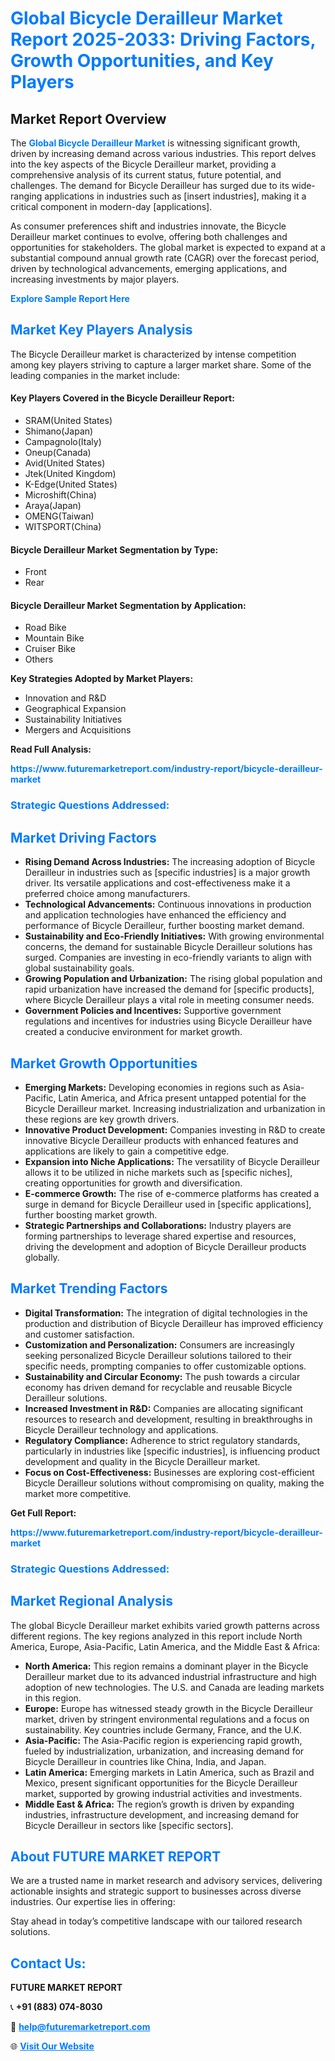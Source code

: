 <h1 style="color: #007BFF;">Global Bicycle Derailleur Market Report 2025-2033: Driving Factors, Growth Opportunities, and Key Players</h1>

<section id="overview">
<h2>Market Report Overview</h2>
<p>The <a href="https://www.futuremarketreport.com/industry-report/bicycle-derailleur-market" style="color: #007BFF; text-decoration: none;"><strong>Global Bicycle Derailleur Market</strong></a> is witnessing significant growth, driven by increasing demand across various industries. This report delves into the key aspects of the Bicycle Derailleur market, providing a comprehensive analysis of its current status, future potential, and challenges. The demand for Bicycle Derailleur has surged due to its wide-ranging applications in industries such as [insert industries], making it a critical component in modern-day [applications].</p>
<p>As consumer preferences shift and industries innovate, the Bicycle Derailleur market continues to evolve, offering both challenges and opportunities for stakeholders. The global market is expected to expand at a substantial compound annual growth rate (CAGR) over the forecast period, driven by technological advancements, emerging applications, and increasing investments by major players.</p>
</section>

<section id="overview">
<p><a href="https://www.futuremarketreport.com/request-sample/reportId=55557" style="color: #007BFF; text-decoration: none;"><strong>Explore Sample Report Here</strong></a></p>
</section>

<section id="key-players">
<h2 style="color: #007BFF;">Market Key Players Analysis</h2>
<p>The Bicycle Derailleur market is characterized by intense competition among key players striving to capture a larger market share. Some of the leading companies in the market include:</p>
<h4>Key Players Covered in the Bicycle Derailleur Report:</h4>
<ul><li>SRAM(United States)</li><li>Shimano(Japan)</li><li>Campagnolo(Italy)</li><li>Oneup(Canada)</li><li>Avid(United States)</li><li>Jtek(United Kingdom)</li><li>K-Edge(United States)</li><li>Microshift(China)</li><li>Araya(Japan)</li><li>OMENG(Taiwan)</li><li>WITSPORT(China)</li></ul>
<h4>Bicycle Derailleur Market Segmentation by Type:</h4>
<ul><li>Front</li><li>Rear</li></ul>

<h4>Bicycle Derailleur Market Segmentation by Application:</h4>
<ul><li>Road Bike</li><li>Mountain Bike</li><li>Cruiser Bike</li><li>Others</li></ul>
<p><strong>Key Strategies Adopted by Market Players:</strong></p>
<ul>
<li>Innovation and R&D</li>
<li>Geographical Expansion</li>
<li>Sustainability Initiatives</li>
<li>Mergers and Acquisitions</li>
</ul>
</section>

<section>
<p><strong>Read Full Analysis: </strong></p><a href="https://www.futuremarketreport.com/industry-report/bicycle-derailleur-market" style="color: #007BFF; text-decoration: none;"><strong>https://www.futuremarketreport.com/industry-report/bicycle-derailleur-market</strong></a>
<h3 style="color: #007BFF;">Strategic Questions Addressed:</h3>
</section>

<section id="driving-factors">
<h2 style="color: #007BFF;">Market Driving Factors</h2>
<ul>
<li><strong>Rising Demand Across Industries:</strong> The increasing adoption of Bicycle Derailleur in industries such as [specific industries] is a major growth driver. Its versatile applications and cost-effectiveness make it a preferred choice among manufacturers.</li>
<li><strong>Technological Advancements:</strong> Continuous innovations in production and application technologies have enhanced the efficiency and performance of Bicycle Derailleur, further boosting market demand.</li>
<li><strong>Sustainability and Eco-Friendly Initiatives:</strong> With growing environmental concerns, the demand for sustainable Bicycle Derailleur solutions has surged. Companies are investing in eco-friendly variants to align with global sustainability goals.</li>
<li><strong>Growing Population and Urbanization:</strong> The rising global population and rapid urbanization have increased the demand for [specific products], where Bicycle Derailleur plays a vital role in meeting consumer needs.</li>
<li><strong>Government Policies and Incentives:</strong> Supportive government regulations and incentives for industries using Bicycle Derailleur have created a conducive environment for market growth.</li>
</ul>
</section>

<section id="growth-opportunities">
<h2 style="color: #007BFF;">Market Growth Opportunities</h2>
<ul>
<li><strong>Emerging Markets:</strong> Developing economies in regions such as Asia-Pacific, Latin America, and Africa present untapped potential for the Bicycle Derailleur market. Increasing industrialization and urbanization in these regions are key growth drivers.</li>
<li><strong>Innovative Product Development:</strong> Companies investing in R&D to create innovative Bicycle Derailleur products with enhanced features and applications are likely to gain a competitive edge.</li>
<li><strong>Expansion into Niche Applications:</strong> The versatility of Bicycle Derailleur allows it to be utilized in niche markets such as [specific niches], creating opportunities for growth and diversification.</li>
<li><strong>E-commerce Growth:</strong> The rise of e-commerce platforms has created a surge in demand for Bicycle Derailleur used in [specific applications], further boosting market growth.</li>
<li><strong>Strategic Partnerships and Collaborations:</strong> Industry players are forming partnerships to leverage shared expertise and resources, driving the development and adoption of Bicycle Derailleur products globally.</li>
</ul>
</section>

<section id="trending-factors">
<h2 style="color: #007BFF;">Market Trending Factors</h2>
<ul>
<li><strong>Digital Transformation:</strong> The integration of digital technologies in the production and distribution of Bicycle Derailleur has improved efficiency and customer satisfaction.</li>
<li><strong>Customization and Personalization:</strong> Consumers are increasingly seeking personalized Bicycle Derailleur solutions tailored to their specific needs, prompting companies to offer customizable options.</li>
<li><strong>Sustainability and Circular Economy:</strong> The push towards a circular economy has driven demand for recyclable and reusable Bicycle Derailleur solutions.</li>
<li><strong>Increased Investment in R&D:</strong> Companies are allocating significant resources to research and development, resulting in breakthroughs in Bicycle Derailleur technology and applications.</li>
<li><strong>Regulatory Compliance:</strong> Adherence to strict regulatory standards, particularly in industries like [specific industries], is influencing product development and quality in the Bicycle Derailleur market.</li>
<li><strong>Focus on Cost-Effectiveness:</strong> Businesses are exploring cost-efficient Bicycle Derailleur solutions without compromising on quality, making the market more competitive.</li>
</ul>
</section>

<section>
<p><strong>Get Full Report: </strong></p><a href="https://www.futuremarketreport.com/industry-report/bicycle-derailleur-market" style="color: #007BFF; text-decoration: none;"><strong>https://www.futuremarketreport.com/industry-report/bicycle-derailleur-market</strong></a>
<h3 style="color: #007BFF;">Strategic Questions Addressed:</h3>
</section>


<section id="regional-analysis">
<h2 style="color: #007BFF;">Market Regional Analysis</h2>
<p>The global Bicycle Derailleur market exhibits varied growth patterns across different regions. The key regions analyzed in this report include North America, Europe, Asia-Pacific, Latin America, and the Middle East & Africa:</p>
<ul>
<li><strong>North America:</strong> This region remains a dominant player in the Bicycle Derailleur market due to its advanced industrial infrastructure and high adoption of new technologies. The U.S. and Canada are leading markets in this region.</li>
<li><strong>Europe:</strong> Europe has witnessed steady growth in the Bicycle Derailleur market, driven by stringent environmental regulations and a focus on sustainability. Key countries include Germany, France, and the U.K.</li>
<li><strong>Asia-Pacific:</strong> The Asia-Pacific region is experiencing rapid growth, fueled by industrialization, urbanization, and increasing demand for Bicycle Derailleur in countries like China, India, and Japan.</li>
<li><strong>Latin America:</strong> Emerging markets in Latin America, such as Brazil and Mexico, present significant opportunities for the Bicycle Derailleur market, supported by growing industrial activities and investments.</li>
<li><strong>Middle East & Africa:</strong> The region’s growth is driven by expanding industries, infrastructure development, and increasing demand for Bicycle Derailleur in sectors like [specific sectors].</li>
</ul>
</section>

<footer>
<h2 style="color: #007BFF;">About FUTURE MARKET REPORT</h2>
<p>We are a trusted name in market research and advisory services, delivering actionable insights and strategic support to businesses across diverse industries. Our expertise lies in offering:</p>

<p>Stay ahead in today’s competitive landscape with our tailored research solutions.</p>

<h2 style="color: #007BFF;">Contact Us:</h2>
<p><strong>FUTURE MARKET REPORT</strong></p>
<p>📞 <strong>+91 (883) 074-8030</strong></p>
<p>📧 <strong><a href="mailto:help@futuremarketreport.com" style="color: #007BFF;">help@futuremarketreport.com</a></strong></p>
<p>🌐 <strong><a href="https://www.futuremarketreport.com/" style="color: #007BFF;">Visit Our Website</a></strong></p>
</footer>